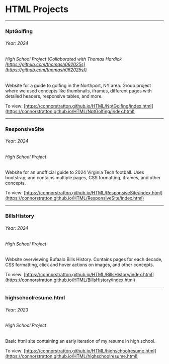 # HTML Projects

-----------------------

### NptGolfing
###### Year: 2024
###### High School Project (Collaborated with Thomas Hardick [https://github.com/thomash062025s](https://github.com/thomash062025s))

Website for a guide to golfing in the Northport, NY area. Group project where we used concepts like thumbnails, iframes, different pages with detailed headers, responsive tables, and more.  

To view: [https://connorstratton.github.io/HTML/NptGolfing/index.html](https://connorstratton.github.io/HTML/NptGolfing/index.html)  

-----------------------

### ResponsiveSite
###### Year: 2024
###### High School Project

Website for an unofficial guide to 2024 Virginia Tech football. Uses bootstrap, and contains multiple pages, CSS formatting, iframes, and other concepts.  

To view: [https://connorstratton.github.io/HTML/ResponsiveSite/index.html](https://connorstratton.github.io/HTML/ResponsiveSite/index.html)  

-----------------------

### BillsHistory
###### Year: 2024
###### High School Project

Website overviewing Bufaalo Bills History. Contains pages for each decade, CSS formatting, click and hover actions on images, and other concepts.  

To view: [https://connorstratton.github.io/HTML/BillsHistory/index.html](https://connorstratton.github.io/HTML/BillsHistory/index.html)  

-----------------------

### highschoolresume.html
###### Year: 2023
###### High School Project

Basic html site containing an early iteration of my resume in high school.  

To view: [https://connorstratton.github.io/HTML/highschoolresume.html](https://connorstratton.github.io/HTML/highschoolresume.html)  

